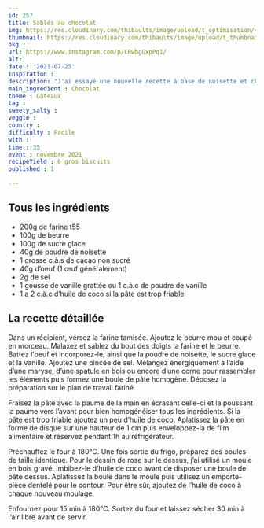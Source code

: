 ```yaml
---
id: 257
title: Sablés au chocolat
img: https://res.cloudinary.com/thibaults/image/upload/t_optimisation/v1627630931/Recipes/20210725_sables_chocolat.jpg
thumbnail: https://res.cloudinary.com/thibaults/image/upload/t_thumbnail_josie/v1627630931/Recipes/20210725_sables_chocolat.jpg
bkg : 
url: https://www.instagram.com/p/CRwbgGxpPq1/
alt: 
date : '2021-07-25'
inspiration : 
description: "J'ai essayé une nouvelle recette à base de noisette et chocolat pour tester mon nouveau moule en fleur."
main_ingredient : Chocolat
theme : Gâteaux
tag : 
sweety_salty : 
veggie : 
country : 
difficulty : Facile
with : 
time : 35
event : novembre 2021
recipeYield : 6 gros biscuits
published : 1

---
```


## Tous les ingrédients
 - 200g de farine t55
 - 100g de beurre
 - 100g de sucre glace
 - 40g de poudre de noisette
 - 1 grosse c.à.s de cacao non sucré
 - 40g d’oeuf (1 œuf généralement)
 - 2g de sel
 - 1 gousse de vanille grattée ou 1 c.à.c de poudre de vanille
 - 1 a 2 c.à.c d’huile de coco si la pâte est trop friable

## La recette détaillée
Dans un récipient, versez la farine tamisée. Ajoutez le beurre mou et coupé en morceau. Malaxez et sablez du bout des doigts la farine et le beurre. Battez l'oeuf et incorporez-le, ainsi que la poudre de noisette, le sucre glace et la vanille. Ajoutez une pincée de sel. Mélangez énergiquement à l’aide d’une maryse, d’une spatule en bois ou encore d’une corne pour rassembler les éléments puis formez une boule de pâte homogène. Déposez la préparation sur le plan de travail fariné.

Fraisez la pâte avec la paume de la main en écrasant celle-ci et la poussant la paume vers l’avant pour bien homogénéiser tous les ingrédients. Si la pâte est trop friable ajoutez un peu d’huile de coco. Aplatissez la pâte en forme de disque sur une hauteur de 1 cm puis enveloppez-la de film alimentaire et réservez pendant 1h au réfrigérateur.

Préchauffez le four à 180°C. Une fois sortie du frigo, préparez des boules de taille identique. Pour le dessin de rose sur le dessus, j’ai utilisé un moule en bois gravé. Imbibez-le d’huile de coco avant de disposer une boule de pâte dessus. Aplatissez la boule dans le moule puis utilisez un emporte-pièce dentelé pour le contour. Pour être sûr, ajoutez de l’huile de coco à chaque nouveau moulage.

Enfournez pour 15 min à 180°C. Sortez du four et laissez sécher 30 min à l’air libre avant de servir.